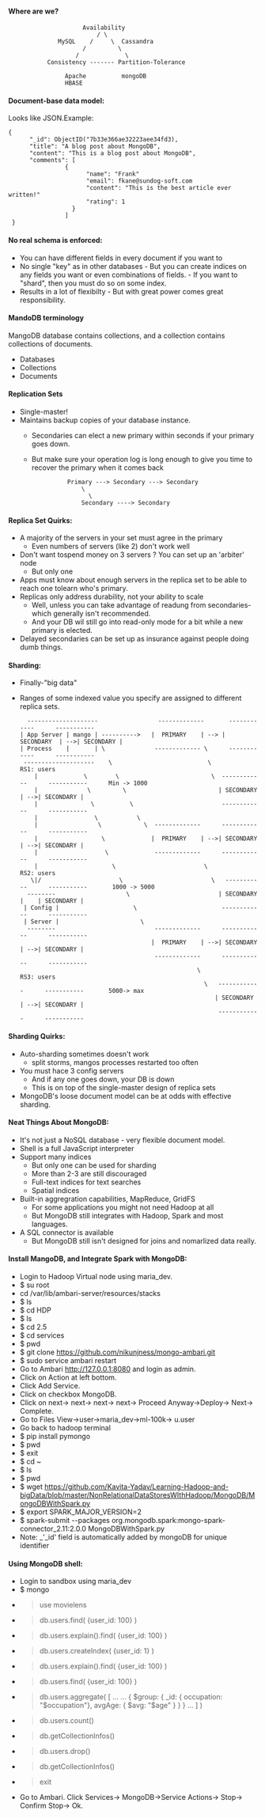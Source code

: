 #### Where are we?
  
  
                         Availability
                             / \
                  MySQL    /     \  Cassandra
                         /         \
                       /             \
               Consistency ------- Partition-Tolerance
                  
                    Apache          mongoDB
                    HBASE                   
                    
#### Document-base data model:

Looks like JSON.Example:

    {
          "_id": ObjectID("7b33e366ae32223aee34fd3),
          "title": "A blog post about MongoDB",
          "content": "This is a blog post about MongoDB",
          "comments": [
                    {
                          "name": "Frank"
                          "email": fkane@sundog-soft.com
                          "content": "This is the best article ever written!"
                          "rating": 1
                      }
                    ]
     }
 
 #### No real schema is enforced:
 
 - You can have different fields in every document if you want to
 - No single "key" as in other databases
        - But you can create indices on any fields you want or even combinations of fields.
        - If you want to "shard", then you must do so on some index.
 - Results in a lot of flexibilty
        - But with great power comes great responsibility.
       
  #### MandoDB terminology
  MangoDB database contains collections, and a collection contains collections of documents.
  - Databases
  - Collections
  - Documents
  
  #### Replication Sets
  - Single-master!
  - Maintains backup copies of your database instance.
      - Secondaries can elect a new primary within seconds if your primary goes down.
      - But make sure your operation log is long enough to give you time to recover the primary when it comes back
      
                      Primary ---> Secondary ---> Secondary
                          \
                            \
                          Secondary ----> Secondary
                          
   #### Replica Set Quirks:
   - A majority of the servers in your set must agree in the primary
        - Even numbers of servers (like 2) don't work well
   - Don't want tospend money on 3 servers ? You can set up an 'arbiter' node
        - But only one
   - Apps must know about enough servers in the replica set to be able to reach one tolearn who's primary.
   - Replicas only address durability, not your ability to scale
        - Well, unless you can take advantage of readung from secondaries- which generally isn't recommended.
        - And your DB wil still go into read-only mode for a bit while a new primary is elected.
   - Delayed secondaries can be set up as insurance against people doing dumb things.
   
  #### Sharding:
  
  - Finally-"big data"
  - Ranges of some indexed value you specify are assigned to different replica sets.
  
          --------------------                 -------------       ------------      -----------
        | App Server | mango | ---------->   |  PRIMARY    | --> | SECONDARY  | -->| SECONDARY |
        | Process    |       | \              ------------- \      ------------      -----------
         --------------------    \                           \                                       RS1: users
            |             \        \                          \  ------------      -----------      Min -> 1000
            |              \         \                          | SECONDARY  | -->| SECONDARY |
            |               \          \                         ------------      -----------
            |                \           \                          
            |                 \            \  -------------      ------------      -----------
            |                  \             |  PRIMARY    | -->| SECONDARY  | -->| SECONDARY |
            |                   \             -------------      ------------      -----------
            |                     \                         \                                        RS2: users
           \|/                      \                         \   -----------      -----------       1000 -> 5000
          --------                    \                         | SECONDARY  |    | SECONDARY |
         | Config |                     \                        ------------      -----------
         | Server |                       \                           
          --------                            -------------      ------------      -----------
                                             |  PRIMARY    | -->| SECONDARY  | -->| SECONDARY |
                                              -------------      ------------      -----------
                                                          \                                         RS3: users
                                                            \   ------------      -----------       5000-> max
                                                               | SECONDARY  | -->| SECONDARY |
                                                                ------------      -----------
                                                              
  #### Sharding Quirks:
  
  - Auto-sharding sometimes doesn't work
      - split storms, mangos processes restarted too often
  - You must hace 3 config servers
      - And if any one goes down, your DB is down
      - This is on top of the single-master design of replica sets
  - MongoDB's loose document model can be at odds with effective sharding.
  
  #### Neat Things About MongoDB:
  
  - It's not just a NoSQL database - very flexible document model.
  - Shell is a full JavaScript interpreter
  - Support many indices
      - But only one can be used for sharding
      - More than 2-3 are still discouraged
      - Full-text indices for text searches
      - Spatial indices
  - Built-in aggregration capabilities, MapReduce, GridFS
       - For some applications you might not need Hadoop at all
       - But MongoDB still integrates with Hadoop, Spark and most languages.
  - A SQL connector is available
       - But MongoDB still isn't designed for joins and nomarlized data really.
       
 #### Install MangoDB, and Integrate Spark with MongoDB:
 
  - Login to Hadoop Virtual node using maria_dev.
  - $ su root
  - cd /var/lib/ambari-server/resources/stacks
  - $ ls
  - $ cd HDP
  - $ ls
  - $ cd 2.5
  - $ cd services
  - $ pwd
  - $ git clone https://github.com/nikunjness/mongo-ambari.git
  - $ sudo service ambari restart
  - Go to Ambari http://127.0.0.1:8080 and login as admin.
  - Click on Action at left bottom.
  - Click Add Service.
  - Click on checkbox MongoDB.
  - Click on next-> next-> next-> next-> Proceed Anyway->Deploy-> Next-> Complete.
  - Go to Files View->user->maria_dev->ml-100k-> u.user
  - Go back to hadoop terminal
  - $ pip install pymongo
  - $ pwd
  - $ exit
  - $ cd ~
  - $ ls
  - $ pwd
  - $ wget https://github.com/Kavita-Yadav/Learning-Hadoop-and-bigData/blob/master/NonRelationalDataStoresWIthHadoop/MongoDB/MongoDBWithSpark.py
  - $ export SPARK_MAJOR_VERSION=2
  - $ spark-submit --packages org.mongodb.spark:mongo-spark-connector_2.11:2.0.0 MongoDBWithSpark.py
  - Note: _'_id' field is automatically added by mongoDB for unique identifier
  
  #### Using MongoDB shell:
  - Login to sandbox using maria_dev
  - $ mongo
  - > use movielens
  - > db.users.find( {user_id: 100} )
  - > db.users.explain().find( {user_id: 100} )
  - > db.users.createIndex( {user_id: 1} )
  - > db.users.explain().find( {user_id: 100} )
  - > db.users.find( {user_id: 100} )
  - >  db.users.aggregate( [
       ... ...  { $group: { _id: { occupation: "$occupation"}, avgAge: { $avg: "$age" } } }
       ... ] )
  - > db.users.count()
  - > db.getCollectionInfos()
  - > db.users.drop()
  - > db.getCollectionInfos()
  - > exit
  - Go to Ambari. Click Services-> MongoDB->Service Actions-> Stop-> Confirm Stop-> Ok.
                                                              
                                                              
